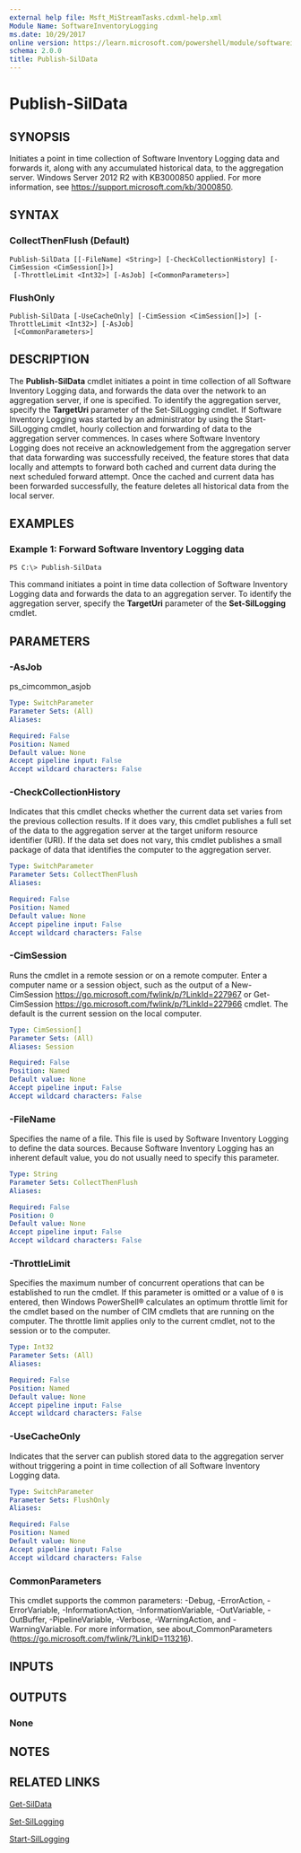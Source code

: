 ```yaml
---
external help file: Msft_MiStreamTasks.cdxml-help.xml
Module Name: SoftwareInventoryLogging
ms.date: 10/29/2017
online version: https://learn.microsoft.com/powershell/module/softwareinventorylogging/publish-sildata?view=windowsserver2012r2-ps&wt.mc_id=ps-gethelp
schema: 2.0.0
title: Publish-SilData
---
```


# Publish-SilData

## SYNOPSIS
Initiates a point in time collection of Software Inventory Logging data and forwards it, along with any accumulated historical data, to the aggregation server.
Windows Server 2012 R2 with KB3000850 applied.
For more information, see https://support.microsoft.com/kb/3000850.

## SYNTAX

### CollectThenFlush (Default)
```
Publish-SilData [[-FileName] <String>] [-CheckCollectionHistory] [-CimSession <CimSession[]>]
 [-ThrottleLimit <Int32>] [-AsJob] [<CommonParameters>]
```

### FlushOnly
```
Publish-SilData [-UseCacheOnly] [-CimSession <CimSession[]>] [-ThrottleLimit <Int32>] [-AsJob]
 [<CommonParameters>]
```

## DESCRIPTION
The **Publish-SilData** cmdlet initiates a point in time collection of all Software Inventory Logging data, and forwards the data over the network to an aggregation server, if one is specified.
To identify the aggregation server, specify the **TargetUri** parameter of the Set-SilLogging cmdlet.
If Software Inventory Logging was started by an administrator by using the Start-SilLogging cmdlet, hourly collection and forwarding of data to the aggregation server commences.
In cases where Software Inventory Logging does not receive an acknowledgement from the aggregation server that data forwarding was successfully received, the feature stores that data locally and attempts to forward both cached and current data during the next scheduled forward attempt.
Once the cached and current data has been forwarded successfully, the feature deletes all historical data from the local server.

## EXAMPLES

### Example 1: Forward Software Inventory Logging data
```
PS C:\> Publish-SilData
```

This command initiates a point in time data collection of Software Inventory Logging data and forwards the data to an aggregation server.
To identify the aggregation server, specify the **TargetUri** parameter of the **Set-SilLogging** cmdlet.

## PARAMETERS

### -AsJob
ps_cimcommon_asjob

```yaml
Type: SwitchParameter
Parameter Sets: (All)
Aliases: 

Required: False
Position: Named
Default value: None
Accept pipeline input: False
Accept wildcard characters: False
```

### -CheckCollectionHistory
Indicates that this cmdlet checks whether the current data set varies from the previous collection results.
If it does vary, this cmdlet publishes a full set of the data to the aggregation server at the target uniform resource identifier (URI).
If the data set does not vary, this cmdlet publishes a small package of data that identifies the computer to the aggregation server.

```yaml
Type: SwitchParameter
Parameter Sets: CollectThenFlush
Aliases: 

Required: False
Position: Named
Default value: None
Accept pipeline input: False
Accept wildcard characters: False
```

### -CimSession
Runs the cmdlet in a remote session or on a remote computer.
Enter a computer name or a session object, such as the output of a New-CimSession https://go.microsoft.com/fwlink/p/?LinkId=227967 or Get-CimSession https://go.microsoft.com/fwlink/p/?LinkId=227966 cmdlet.
The default is the current session on the local computer.

```yaml
Type: CimSession[]
Parameter Sets: (All)
Aliases: Session

Required: False
Position: Named
Default value: None
Accept pipeline input: False
Accept wildcard characters: False
```

### -FileName
Specifies the name of a file.
This file is used by Software Inventory Logging to define the data sources.
Because Software Inventory Logging has an inherent default value, you do not usually need to specify this parameter.

```yaml
Type: String
Parameter Sets: CollectThenFlush
Aliases: 

Required: False
Position: 0
Default value: None
Accept pipeline input: False
Accept wildcard characters: False
```

### -ThrottleLimit
Specifies the maximum number of concurrent operations that can be established to run the cmdlet.
If this parameter is omitted or a value of `0` is entered, then Windows PowerShell® calculates an optimum throttle limit for the cmdlet based on the number of CIM cmdlets that are running on the computer.
The throttle limit applies only to the current cmdlet, not to the session or to the computer.

```yaml
Type: Int32
Parameter Sets: (All)
Aliases: 

Required: False
Position: Named
Default value: None
Accept pipeline input: False
Accept wildcard characters: False
```

### -UseCacheOnly
Indicates that the server can publish stored data to the aggregation server without triggering a point in time collection of all Software Inventory Logging data.

```yaml
Type: SwitchParameter
Parameter Sets: FlushOnly
Aliases: 

Required: False
Position: Named
Default value: None
Accept pipeline input: False
Accept wildcard characters: False
```

### CommonParameters
This cmdlet supports the common parameters: -Debug, -ErrorAction, -ErrorVariable, -InformationAction, -InformationVariable, -OutVariable, -OutBuffer, -PipelineVariable, -Verbose, -WarningAction, and -WarningVariable. For more information, see about_CommonParameters (https://go.microsoft.com/fwlink/?LinkID=113216).

## INPUTS

## OUTPUTS

### None

## NOTES

## RELATED LINKS

[Get-SilData](./Get-SilData.md)

[Set-SilLogging](./Set-SilLogging.md)

[Start-SilLogging](./Start-SilLogging.md)

